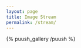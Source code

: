 ```yaml
---
layout: page
title: Image Stream
permalink: /stream/
---
```


{% puush_gallery /puush %}

<script>
   $('#puush_gallery').justifiedGallery({
      sizeRangeSuffixes: {
         'lt100':'', 
         'lt240':'', 
         'lt320':'_320', 
         'lt500':'', 
         'lt640':'', 
         'lt1024':''
      },
      rel: 'gallery1',
      margins: 1,
      rowHeight: 150,
      waitThumbnailsLoad: false,
      lastRow: 'justify'
   });

   $('#puush_gallery').find('a').fancybox({
      helpers : {
         title: {
            type: 'inside',
            position: 'top'
         }
      },
      padding: 5,
      margin: 10,
      closeBtn: false
   });
</script>
